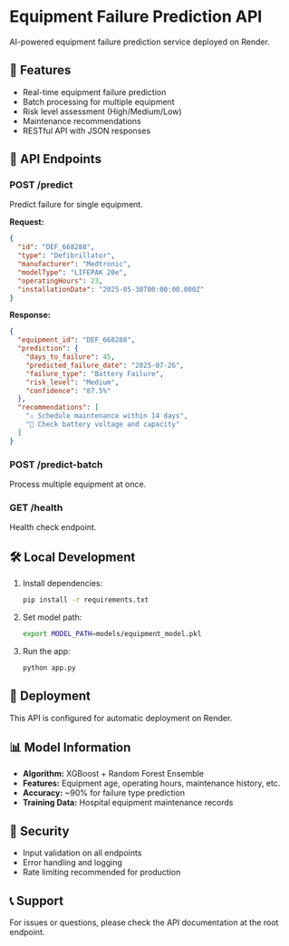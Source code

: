 
# Equipment Failure Prediction API

AI-powered equipment failure prediction service deployed on Render.

## 🚀 Features

- Real-time equipment failure prediction
- Batch processing for multiple equipment
- Risk level assessment (High/Medium/Low)
- Maintenance recommendations
- RESTful API with JSON responses

## 📡 API Endpoints

### POST /predict
Predict failure for single equipment.

**Request:**
```json
{
  "id": "DEF_668288",
  "type": "Defibrillator",
  "manufacturer": "Medtronic",
  "modelType": "LIFEPAK 20e",
  "operatingHours": 23,
  "installationDate": "2025-05-30T00:00:00.000Z"
}
```

**Response:**
```json
{
  "equipment_id": "DEF_668288",
  "prediction": {
    "days_to_failure": 45,
    "predicted_failure_date": "2025-07-26",
    "failure_type": "Battery Failure",
    "risk_level": "Medium",
    "confidence": "87.5%"
  },
  "recommendations": [
    "⚠️ Schedule maintenance within 14 days",
    "🔋 Check battery voltage and capacity"
  ]
}
```

### POST /predict-batch
Process multiple equipment at once.

### GET /health
Health check endpoint.

## 🛠️ Local Development

1. Install dependencies:
   ```bash
   pip install -r requirements.txt
   ```

2. Set model path:
   ```bash
   export MODEL_PATH=models/equipment_model.pkl
   ```

3. Run the app:
   ```bash
   python app.py
   ```

## 🚀 Deployment

This API is configured for automatic deployment on Render.

## 📊 Model Information

- **Algorithm:** XGBoost + Random Forest Ensemble
- **Features:** Equipment age, operating hours, maintenance history, etc.
- **Accuracy:** ~90% for failure type prediction
- **Training Data:** Hospital equipment maintenance records

## 🔐 Security

- Input validation on all endpoints
- Error handling and logging
- Rate limiting recommended for production

## 📞 Support

For issues or questions, please check the API documentation at the root endpoint.
